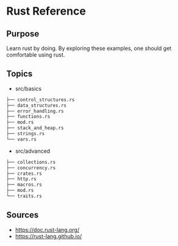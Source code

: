 # Rust Reference

## Purpose
Learn rust by doing. By exploring these examples, one should get comfortable using rust.

## Topics
- src/basics
```sh
├── control_structures.rs
├── data_structures.rs
├── error_handling.rs
├── functions.rs
├── mod.rs
├── stack_and_heap.rs
├── strings.rs
└── vars.rs
```
   
- src/advanced
```sh
├── collections.rs
├── concurrency.rs
├── crates.rs
├── http.rs
├── macros.rs
├── mod.rs
└── traits.rs
```

## Sources

- https://doc.rust-lang.org/
- https://rust-lang.github.io/